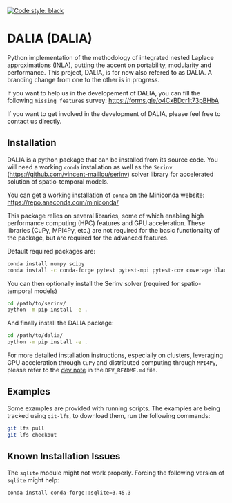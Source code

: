 [![Code style: black](https://img.shields.io/badge/code%20style-black-000000.svg?style=flat-square)](https://github.com/psf/black)

# DALIA (DALIA)
Python implementation of the methodology of integrated nested Laplace approximations (INLA), putting the accent on portability, modularity and performance.
This project, DALIA, is for now also refered to as DALIA. A branding change from one to the other is in progress.

If you want to help us in the developement of DALIA, you can fill the following `missing features` survey: https://forms.gle/o4CxBDcr1t73pBHbA

If you want to get involved in the development of DALIA, please feel free to contact us directly.

## Installation
DALIA is a python package that can be installed from its source code. You will need a working `conda` installation as well as the `Serinv` (https://github.com/vincent-maillou/serinv) solver library for accelerated solution of spatio-temporal models.

You can get a working installation of `conda` on the Miniconda website: https://repo.anaconda.com/miniconda/

This package relies on several libraries, some of which enabling high performance computing (HPC) features and GPU acceleration. These libraries (CuPy, MPI4Py, etc.) are not required for the basic functionality of the package, but are required for the advanced features.

Default required packages are:
```bash
conda install numpy scipy
conda install -c conda-forge pytest pytest-mpi pytest-cov coverage black isort ruff just pre-commit matplotlib tabulate numba -y
```

You can then optionally install the Serinv solver (required for spatio-temporal models)
```bash
cd /path/to/serinv/
python -m pip install -e .
```

And finally install the DALIA package:
```bash
cd /path/to/dalia/
python -m pip install -e .
```

For more detailed installation instructions, especially on clusters, leveraging GPU acceleration through `CuPy` and distributed computing through `MPI4Py`, please refer to the [dev note](DEV_README.md) in the `DEV_README.md` file.

## Examples
Some examples are provided with running scripts. The examples are being tracked using `git-lfs`, to download them, run the following commands:
```bash
git lfs pull
git lfs checkout
```


## Known Installation Issues
The `sqlite` module might not work properly. Forcing the following version of `sqlite` might help:
```bash
conda install conda-forge::sqlite=3.45.3
```